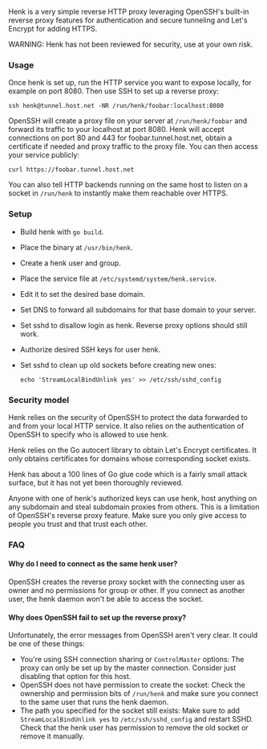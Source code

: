 Henk is a very simple reverse HTTP proxy leveraging OpenSSH's built-in reverse
proxy features for authentication and secure tunneling and Let's Encrypt for
adding HTTPS.

WARNING: Henk has not been reviewed for security, use at your own risk.

### Usage

Once henk is set up, run the HTTP service you want to expose locally, for
example on port 8080. Then use SSH to set up a reverse proxy:

    ssh henk@tunnel.host.net -NR /run/henk/foobar:localhost:8080

OpenSSH will create a proxy file on your server at `/run/henk/foobar` and
forward its traffic to your localhost at port 8080. Henk will accept connections
on port 80 and 443 for foobar.tunnel.host.net, obtain a certificate if needed
and proxy traffic to the proxy file. You can then access your service publicly:

    curl https://foobar.tunnel.host.net

You can also tell HTTP backends running on the same host to listen on a socket
in `/run/henk` to instantly make them reachable over HTTPS.

### Setup

- Build henk with `go build`.
- Place the binary at `/usr/bin/henk`.
- Create a henk user and group.
- Place the service file at `/etc/systemd/system/henk.service`.
- Edit it to set the desired base domain.
- Set DNS to forward all subdomains for that base domain to your server.
- Set sshd to disallow login as henk. Reverse proxy options should still work.
- Authorize desired SSH keys for user henk.
- Set sshd to clean up old sockets before creating new ones:

      echo 'StreamLocalBindUnlink yes' >> /etc/ssh/sshd_config

### Security model

Henk relies on the security of OpenSSH to protect the data forwarded to and from
your local HTTP service. It also relies on the authentication of OpenSSH to
specify who is allowed to use henk.

Henk relies on the Go autocert library to obtain Let's Encrypt certificates. It
only obtains certificates for domains whose corresponding socket exists.

Henk has about a 100 lines of Go glue code which is a fairly small attack
surface, but it has not yet been thoroughly reviewed.

Anyone with one of henk's authorized keys can use henk, host anything on any
subdomain and steal subdomain proxies from others. This is a limitation of
OpenSSH's reverse proxy feature. Make sure you only give access to people you
trust and that trust each other.

### FAQ

#### Why do I need to connect as the same henk user?

OpenSSH creates the reverse proxy socket with the connecting user as owner and
no permissions for group or other. If you connect as another user, the henk
daemon won't be able to access the socket.

#### Why does OpenSSH fail to set up the reverse proxy?

Unfortunately, the error messages from OpenSSH aren't very clear. It could be
one of these things:

- You're using SSH connection sharing or `ControlMaster` options: The proxy can
  only be set up by the master connection. Consider just disabling that option
  for this host.
- OpenSSH does not have permission to create the socket: Check the ownership and
  permission bits of `/run/henk` and make sure you connect to the same user that
  runs the henk daemon.
- The path you specified for the socket still exists: Make sure to add
  `StreamLocalBindUnlink yes` to `/etc/ssh/sshd_config` and restart SSHD. Check
  that the henk user has permission to remove the old socket or remove it
  manually.
